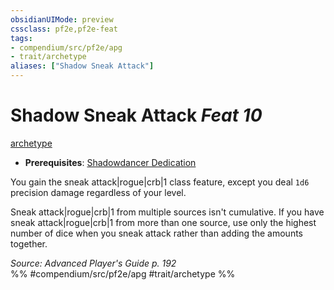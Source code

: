 ```yaml
---
obsidianUIMode: preview
cssclass: pf2e,pf2e-feat
tags:
- compendium/src/pf2e/apg
- trait/archetype
aliases: ["Shadow Sneak Attack"]
---
```

# Shadow Sneak Attack  *Feat 10*  
[archetype](../../rules/traits/archetype.md)  

- **Prerequisites**: [Shadowdancer Dedication](shadowdancer-dedication-apg.md)

You gain the sneak attack|rogue|crb|1 class feature, except you deal `1d6` precision damage regardless of your level.

Sneak attack|rogue|crb|1 from multiple sources isn't cumulative. If you have sneak attack|rogue|crb|1 from more than one source, use only the highest number of dice when you sneak attack rather than adding the amounts together.

*Source: Advanced Player's Guide p. 192*  
%% #compendium/src/pf2e/apg #trait/archetype %%